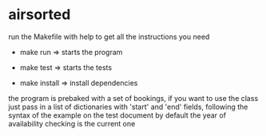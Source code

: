 # airsorted

run the Makefile with help to get all the instructions you need

* make run => starts the program

* make test => starts the tests

* make install => install dependencies

the program is prebaked with a set of bookings, if you want to use the class just pass in a list of dictionaries
with 'start' and 'end' fields, following the syntax of the example on the test document
by default the year of availability checking is the current one
